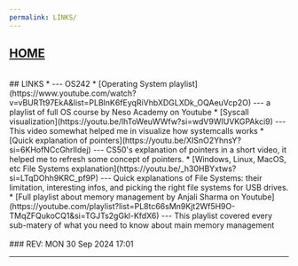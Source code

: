 ```yaml
---
permalink: LINKS/
---
```

## [HOME](../)
<br>
## LINKS
* <https://os.vlsm.org/> --- OS242
* [Operating System playlist](https://www.youtube.com/watch?v=vBURTt97EkA&list=PLBlnK6fEyqRiVhbXDGLXDk_OQAeuVcp2O) --- a playlist of full OS course by Neso Academy on Youtube
* [Syscall visualization](https://youtu.be/lhToWeuWWfw?si=wdV9WIUVKGPAkci9) --- This video somewhat helped me in visualize how systemcalls works
* [Quick explanation of pointers](https://youtu.be/XISnO2YhnsY?si=6KHofNCcGhrIldej) --- CS50's explanation of pointers in a short video, it helped me to refresh some concept of pointers.
* [Windows, Linux, MacOS, etc File Systems explanation](https://youtu.be/_h30HBYxtws?si=LTqDOhh9KRC_pf9P) --- Quick explanations of File Systems: their limitation, interesting infos, and picking the right file systems for USB drives.
* [Full playlist about memory management by Anjali Sharma on Youtube](https://youtube.com/playlist?list=PL8tc66sMn9Kjt2Wf5H9O-TMqZFQukoCQ1&si=TGJTs2gGkl-KfdX6) --- This playlist covered every sub-matery of what you need to know about main memory management
<br>
<br>
### REV: MON 30 Sep 2024 17:01
<br>
<hr>
